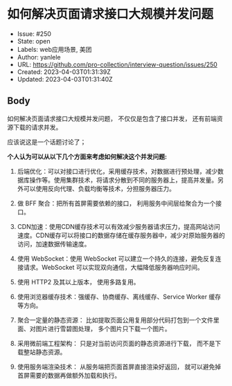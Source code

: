 # 如何解决页面请求接口大规模并发问题

- Issue: #250
- State: open
- Labels: web应用场景, 美团
- Author: yanlele
- URL: https://github.com/pro-collection/interview-question/issues/250
- Created: 2023-04-03T01:31:39Z
- Updated: 2023-04-03T01:31:40Z

## Body

如何解决页面请求接口大规模并发问题， 不仅仅是包含了接口并发， 还有前端资源下载的请求并发。

应该说这是一个话题讨论了；

**个人认为可以从以下几个方面来考虑如何解决这个并发问题:**                                  

1. 后端优化：可以对接口进行优化，采用缓存技术，对数据进行预处理，减少数据库操作等。使用集群技术，将请求分散到不同的服务器上，提高并发量。另外可以使用反向代理、负载均衡等技术，分担服务器压力。

2. 做 BFF 聚合：把所有首屏需要依赖的接口， 利用服务中间层给聚合为一个接口。

3. CDN加速：使用CDN缓存技术可以有效减少服务器请求压力，提高网站访问速度。CDN缓存可以将接口的数据存储在缓存服务器中，减少对原始服务器的访问，加速数据传输速度。

4. 使用 WebSocket：使用 WebSocket 可以建立一个持久的连接，避免反复连接请求。WebSocket 可以实现双向通信，大幅降低服务器响应时间。

5. 使用 HTTP2 及其以上版本， 使用多路复用。

6. 使用浏览器缓存技术：强缓存、协商缓存、离线缓存、Service Worker 缓存 等方向。

7. 聚合一定量的静态资源： 比如提取页面公用复用部分代码打包到一个文件里面、对图片进行雪碧图处理， 多个图片只下载一个图片。

8. 采用微前端工程架构： 只是对当前访问页面的静态资源进行下载， 而不是下载整站静态资源。

9. 使用服务端渲染技术： 从服务端把页面首屏直接渲染好返回， 就可以避免掉首屏需要的数据再做额外加载和执行。

